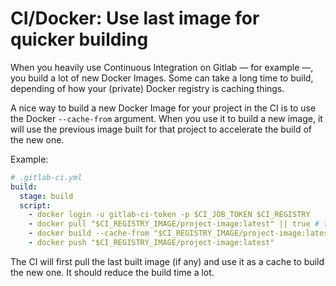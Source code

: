 # CI/Docker: Use last image for quicker building 

When you heavily use Continuous Integration on Gitlab — for example —, you build a
lot of new Docker Images. Some can take a long time to build, depending of how
your (private) Docker registry is caching things.

A nice way to build a new Docker Image for your project in the CI is to use the
Docker `--cache-from` argument. When you use it to build a new image, it will
use the previous image built for that project to accelerate the build of the
new one.

Example:

```yml
# .gitlab-ci.yml
build:
  stage: build
  script:
    - docker login -u gitlab-ci-token -p $CI_JOB_TOKEN $CI_REGISTRY
    - docker pull "$CI_REGISTRY_IMAGE/project-image:latest" || true # to handle first build where there is no image yet
    - docker build --cache-from "$CI_REGISTRY_IMAGE/project-image:latest" --tag "$CI_REGISTRY_IMAGE/project-image:$CI_COMMIT_SHA" --tag "$CI_REGISTRY_IMAGE/project-image:latest" .
    - docker push "$CI_REGISTRY_IMAGE/project-image:latest"
```

The CI will first pull the last built image (if any) and use it as a cache to build the
new one. It should reduce the build time a lot.

